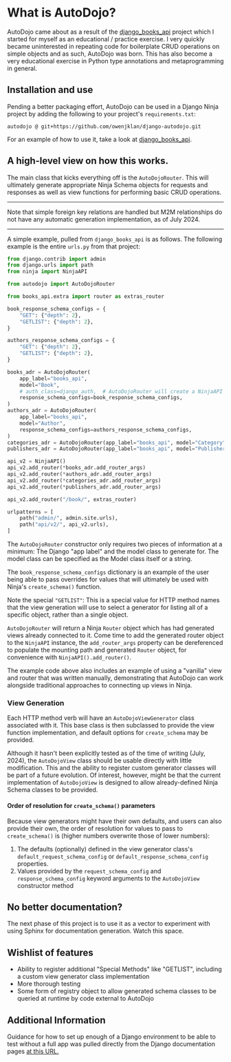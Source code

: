 # What is AutoDojo?
AutoDojo came about as a result of the [django_books_api](https://github.com/owenjklan/django-books-api)
project which I started for myself as an educational / practice exercise.
I very quickly became uninterested in repeating code for boilerplate
CRUD operations on simple objects and as such, AutoDojo was born. This has
also become a very educational exercise in Python type annotations and
metaprogramming in general.

## Installation and use
Pending a better packaging effort, AutoDojo can be used in a Django
Ninja project by adding the following to your project's `requirements.txt`:

```text
autodojo @ git+https://github.com/owenjklan/django-autodojo.git
```

For an example of how to use it, take a look at [django_books_api](https://github.com/owenjklan/django-books-api).

## A high-level view on how this works.
The main class that kicks everything off is the `AutoDojoRouter`. This
will ultimately generate appropriate Ninja Schema objects for requests
and responses as well as view functions for performing basic CRUD operations.

---

Note that simple foreign key relations are handled but M2M relationships
do not have any automatic generation implementation, as of July 2024.

---

A simple example, pulled from `django_books_api` is as follows. The following
example is the entire `urls.py` from that project:

```python
from django.contrib import admin
from django.urls import path
from ninja import NinjaAPI

from autodojo import AutoDojoRouter

from books_api.extra import router as extras_router

book_response_schema_configs = {
    "GET": {"depth": 2},
    "GETLIST": {"depth": 2},
}

authors_response_schema_configs = {
    "GET": {"depth": 2},
    "GETLIST": {"depth": 2},
}

books_adr = AutoDojoRouter(
    app_label="books_api",
    model="Book",
    # auth_class=django_auth,  # AutoDojoRouter will create a NinjaAPI class using this, if present.
    response_schema_configs=book_response_schema_configs,
)
authors_adr = AutoDojoRouter(
    app_label="books_api",
    model="Author",
    response_schema_configs=authors_response_schema_configs,
)
categories_adr = AutoDojoRouter(app_label="books_api", model="Category")
publishers_adr = AutoDojoRouter(app_label="books_api", model="Publisher")

api_v2 = NinjaAPI()
api_v2.add_router(*books_adr.add_router_args)
api_v2.add_router(*authors_adr.add_router_args)
api_v2.add_router(*categories_adr.add_router_args)
api_v2.add_router(*publishers_adr.add_router_args)

api_v2.add_router("/book/", extras_router)

urlpatterns = [
    path("admin/", admin.site.urls),
    path("api/v2/", api_v2.urls),
]
```

The `AutoDojoRouter` constructor only requires two pieces of information
at a minimum: The Django "app label" and the model class to generate for.
The model class can be specified as the Model class itself or a string.

The `book_response_schema_configs` dictionary is an example of the user
being able to pass overrides for values that will ultimately be used
with Ninja's `create_schema()` function.

Note the special `"GETLIST"`: This is a special value for HTTP method
names that the view generation will use to select a generator for listing
all of a specific object, rather than a single object.

`AutoDojoRouter` will return a Ninja `Router` object which has had
generated views already connected to it. Come time to add the generated
router object to the `NinjaAPI` instance, the `add_router_args` property
can be dereferenced to populate the mounting path and generated `Router`
object, for convenience with `NinjaAPI().add_router()`.

The example code above also includes an example of using a "vanilla"
view and router that was written manually, demonstrating that AutoDojo
can work alongside traditional approaches to connecting up views in Ninja.

### View Generation
Each HTTP method verb will have an `AutoDojoViewGenerator` class associated
with it. This base class is then subclassed to provide the view function
implementation, and default options for `create_schema` may be provided.

Although it hasn't been explicitly tested as of the time of writing (July, 2024),
the `AutoDojoView` class should be usable directly with little modification.
This and the ability to register custom generator classes will be part of a
future evolution. Of interest, however, might be that the current implementation
of `AutoDojoView` is designed to allow already-defined Ninja Schema classes
to be provided.

#### Order of resolution for `create_schema()` parameters
Because view generators might have their own defaults, and users can
also provide their own, the order of resolution for values to pass
to `create_schema()` is (higher numbers overwrite those of lower numbers):

1. The defaults (optionally) defined in the view generator class's 
   `default_request_schema_config` or `default_response_schema_config`
   properties.
2. Values provided by the `request_schema_config` and `response_schema_config`
   keyword arguments to the `AutoDojoView` constructor method

## No better documentation?
The next phase of this project is to use it as a vector to experiment
with using Sphinx for documentation generation. Watch this space.

## Wishlist of features
- Ability to register additional "Special Methods" like "GETLIST", including
  a custom view generator class implementation
- More thorough testing
- Some form of registry object to allow generated schema classes to
  be queried at runtime by code external to AutoDojo

## Additional Information
Guidance for how to set up enough of a Django environment to
be able to test without a full app was pulled directly from the
Django documentation pages [at this URL.](https://docs.djangoproject.com/en/4.1/topics/testing/advanced/#using-the-django-test-runner-to-test-reusable-applications)

